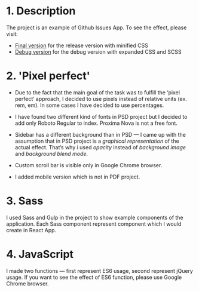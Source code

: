 # 1. Description

The project is an example of Github Issues App. To see the effect, please visit:

* [Final version](https://sieminiak.com/elproject/) for the release version with minified CSS
* [Debug version](https://staging.sieminiak.com/elproject) for the debug version with expanded CSS and SCSS


# 2. 'Pixel perfect'

* Due to the fact that the main goal of the task was to fulfill the  ‘pixel perfect’ approach, I decided to use pixels instead of relative units (ex. rem, em). In some cases I have decided to use percentages.

*  I have found two different kind of fonts in PSD project but I decided to add only Roboto Regular to index. Proxima Nova is not a free font.

* Sidebar has a different background than in PSD — I came up with the assumption that in PSD project is a *graphical representation* of the actual effect. That’s why i used *opacity* instead of  *background image* and *background blend mode*.

* Custom scroll bar is visible only in Google Chrome browser.

* I added mobile version which is not in PDF project.


# 3. Sass 

I used Sass and Gulp in the project to show example components of the application. Each Sass component represent component which I would create in React App.


# 4. JavaScript 

I made two functions — first represent ES6 usage, second represent jQuery usage. If you want to see the effect of ES6 function, please use Google Chrome browser. 

